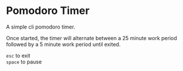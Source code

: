 # Pomodoro Timer
A simple cli pomodoro timer.

Once started, the timer will alternate between a 25 minute work period followed by a 5 minute work period until exited.

<code>esc</code> to exit\
<code>space</code> to pause
